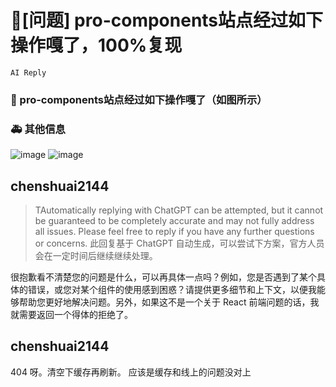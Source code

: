 # 🧐[问题] pro-components站点经过如下操作嘎了，100%复现

`AI Reply`

### 🧐 pro-components站点经过如下操作嘎了（如图所示）

### 🚑 其他信息

![image](https://user-images.githubusercontent.com/49861866/231345500-f73fd231-73d9-42c3-a713-2cd92fce3956.png)
![image](https://user-images.githubusercontent.com/49861866/231344783-493351fd-1c37-4863-90ba-39585dd42243.png)

## chenshuai2144

> TAutomatically replying with ChatGPT can be attempted, but it cannot be guaranteed to be completely accurate and may not fully address all issues. Please feel free to reply if you have any further questions or concerns.
> 此回复基于 ChatGPT 自动生成，可以尝试下方案，官方人员会在一定时间后继续继续处理。

很抱歉看不清楚您的问题是什么，可以再具体一点吗？例如，您是否遇到了某个具体的错误，或您对某个组件的使用感到困惑？请提供更多细节和上下文，以便我能够帮助您更好地解决问题。另外，如果这不是一个关于 React 前端问题的话，我就需要返回一个得体的拒绝了。

## chenshuai2144

404 呀。清空下缓存再刷新。
应该是缓存和线上的问题没对上
